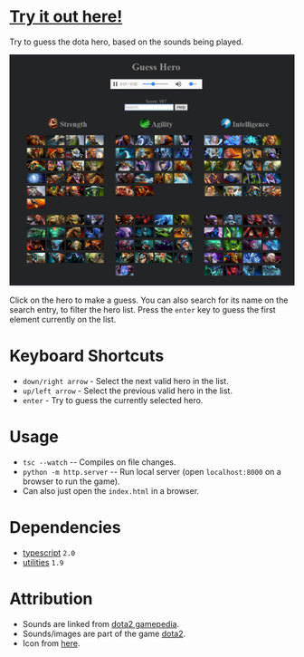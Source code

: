 # [Try it out here!](http://nbpt.eu/games/dota_guess_hero/) #

Try to guess the dota hero, based on the sounds being played.

![Screenshot](images/screenshot.png "Screenshot")

Click on the hero to make a guess. You can also search for its name on the search entry, to filter the hero list. Press the `enter` key to guess the first element currently on the list.


# Keyboard Shortcuts #

- `down/right arrow` - Select the next valid hero in the list.
- `up/left arrow` - Select the previous valid hero in the list.
- `enter` - Try to guess the currently selected hero.


# Usage #

- `tsc --watch` -- Compiles on file changes.
- `python -m http.server` -- Run local server (open `localhost:8000` on a browser to run the game).
- Can also just open the `index.html` in a browser.


# Dependencies #

- [typescript](https://www.typescriptlang.org/) `2.0`
- [utilities](https://bitbucket.org/drk4/javascript_utilities) `1.9`


# Attribution #

- Sounds are linked from [dota2 gamepedia](http://dota2.gamepedia.com/).
- Sounds/images are part of the game [dota2](http://www.dota2.com/).
- Icon from [here](https://www.reddit.com/r/DotA2/comments/4oqatp/minimalistic_hero_icons/).
